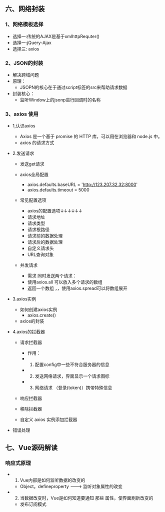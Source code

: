 ## 六、网络封装

### 1、网络模板选择
- 选择一:传统的AJAX是基于xmlhttpRequter()
- 选择一:jQuery-Ajax
- 选择三: axios 

### 2、JSON的封装
- 解决跨域问题
- 原理：
	- JSOPN的核心在于通过script标签的src来帮助请求数据
- 封装核心： 
	- 监听Window上的jsonp进行回调时的名称
### 3、axios 使用
- 1,认识axios
	- Axios 是一个基于 promise 的 HTTP 库，可以用在浏览器和 node.js 中。
	- axios 的请求方式

- 2.发送请求
	- 发送get请求
	- axios全局配置
		- axios.defaults.baseURL = 'http://123.207.32.32:8000'
		- axios.defaults.timeout = 5000
	- 常见配置选项
		- axios的配置选项↓↓↓↓↓↓
		- 请求地址
		- 请求类型
		- 请求根路径
		- 请求前的数据处理
		- 请求后的数据处理
		- 自定义请求头 
		- URL查询对象

	- 并发请求
		- 需求 同时发送两个请求：
		- 使用axios.all 可以放入多个请求的数组
		- 返回一个数组  ，，使用axios.spread可以将数组展开

- 3.axios实例
	- 如何创建axios实例
		- axios.create()
	- axios的封装
- 4.axios的拦截器
	- 请求拦截器
		- 作用：
		- 1. 配置config中一些不符合服务器的信息
		- 2. 发送网络请求，界面显示一个请求图标
		- 3. 网络请求 （登录(token)）携带特殊信息

	- 响应拦截器
	- 移除拦截器
	- 自定义 axios 实例添加拦截器

- 错误处理

## 七、Vue源码解读
### 响应式原理
- 1. Vue内部是如何监听数据的改变的
	- Object。defineproperty  ---> 监听对象属性的改变

- 2.  当数据改变时，Vue是如何知道要通知 那些 属性，使界面刷新改变的
	- 发布订阅模式
